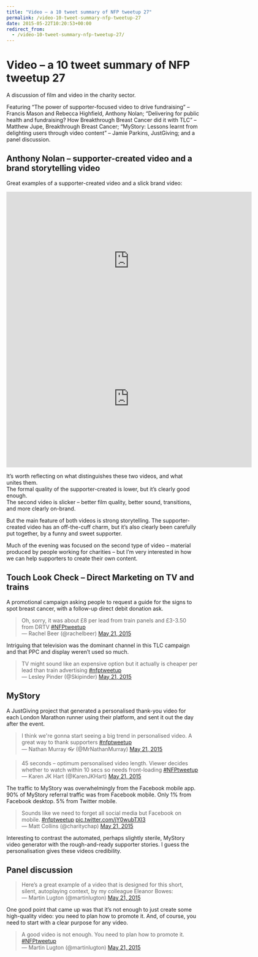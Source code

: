 ```yaml
---
title: "Video – a 10 tweet summary of NFP tweetup 27"
permalink: /video-10-tweet-summary-nfp-tweetup-27
date: 2015-05-22T10:20:53+00:00
redirect_from:
  - /video-10-tweet-summary-nfp-tweetup-27/
---
```


# Video – a 10 tweet summary of NFP tweetup 27

A discussion of film and video in the charity sector.

Featuring “The power of supporter-focused video to drive fundraising” – Francis Mason and Rebecca Highfield, Anthony Nolan; “Delivering for public health and fundraising? How Breakthrough Breast Cancer did it with TLC” – Matthew Jupe, Breakthrough Breast Cancer; “MyStory: Lessons learnt from delighting users through video content” – Jamie Parkins, JustGiving; and a panel discussion.

## Anthony Nolan – supporter-created video and a brand storytelling video

Great examples of a supporter-created video and a slick brand video:

<iframe title="Jessica's Promise Half-Marathon" width="640" height="360" src="https://www.youtube.com/embed/ERALXo9wju8" frameborder="0" allow="accelerometer; autoplay; encrypted-media; gyroscope; picture-in-picture" allowfullscreen></iframe>

<iframe loading="lazy" title="Anthony Nolan: Sean and Johnny's Story" width="640" height="360" src="https://www.youtube.com/embed/ZHGGltpc7vs" frameborder="0" allow="accelerometer; autoplay; encrypted-media; gyroscope; picture-in-picture" allowfullscreen></iframe>

It’s worth reflecting on what distinguishes these two videos, and what unites them.  
The formal quality of the supporter-created is lower, but it’s clearly good enough.  
The second video is slicker – better film quality, better sound, transitions, and more clearly on-brand.

But the main feature of both videos is strong storytelling. The supporter-created video has an off-the-cuff charm, but it’s also clearly been carefully put together, by a funny and sweet supporter.

Much of the evening was focused on the second type of video – material produced by people working for charities – but I’m very interested in how we can help supporters to create their own content.

## Touch Look Check – Direct Marketing on TV and trains

A promotional campaign asking people to request a guide for the signs to spot breast cancer, with a follow-up direct debit donation ask.

> Oh, sorry, it was about £8 per lead from train panels and £3-3.50 from DRTV [#NFPtweetup](https://twitter.com/hashtag/NFPtweetup?src=hash&ref_src=twsrc%5Etfw)  
> — Rachel Beer (@rachelbeer) [May 21, 2015](https://twitter.com/rachelbeer/status/601448374710116355?ref_src=twsrc%5Etfw)

Intriguing that television was the dominant channel in this TLC campaign and that PPC and display weren’t used so much.

> TV might sound like an expensive option but it actually is cheaper per lead than train advertising [#nfptweetup](https://twitter.com/hashtag/nfptweetup?src=hash&ref_src=twsrc%5Etfw)  
> — Lesley Pinder (@Skipinder) [May 21, 2015](https://twitter.com/Skipinder/status/601448522966118400?ref_src=twsrc%5Etfw)

## MyStory

A JustGiving project that generated a personalised thank-you video for each London Marathon runner using their platform, and sent it out the day after the event.

> I think we're gonna start seeing a big trend in personalised video. A great way to thank supporters [#nfptweetup](https://twitter.com/hashtag/nfptweetup?src=hash&ref_src=twsrc%5Etfw)  
> — Nathan Murray 👓 (@MrNathanMurray) [May 21, 2015](https://twitter.com/MrNathanMurray/status/601452529117868032?ref_src=twsrc%5Etfw)

> 45 seconds – optimum personalised video length. Viewer decides whether to watch within 10 secs so needs front-loading [#NFPtweetup](https://twitter.com/hashtag/NFPtweetup?src=hash&ref_src=twsrc%5Etfw)  
> — Karen JK Hart (@KarenJKHart) [May 21, 2015](https://twitter.com/KarenJKHart/status/601453999166881792?ref_src=twsrc%5Etfw)

The traffic to MyStory was overwhelmingly from the Facebook mobile app.  
90% of MyStory referral traffic was from Facebook mobile. Only 1% from Facebook desktop. 5% from Twitter mobile.

> Sounds like we need to forget all social media but Facebook on mobile. [#nfptweetup](https://twitter.com/hashtag/nfptweetup?src=hash&ref_src=twsrc%5Etfw) [pic.twitter.com/jY0wubTXl3](http://t.co/jY0wubTXl3)  
> — Matt Collins (@charitychap) [May 21, 2015](https://twitter.com/charitychap/status/601455456096096256?ref_src=twsrc%5Etfw)

Interesting to contrast the automated, perhaps slightly sterile, MyStory video generator with the rough-and-ready supporter stories. I guess the personalisation gives these videos credibility.

## Panel discussion

> Here’s a great example of a video that is designed for this short, silent, autoplaying context, by my colleague Eleanor Bowes:  
> — Martin Lugton (@martinlugton) [May 21, 2015](https://twitter.com/martinlugton/status/601464552216141824?ref_src=twsrc%5Etfw)

One good point that came up was that it’s not enough to just create some high-quality video: you need to plan how to promote it. And, of course, you need to start with a clear purpose for any video.

> A good video is not enough. You need to plan how to promote it. [#NFPtweetup](https://twitter.com/hashtag/NFPtweetup?src=hash&ref_src=twsrc%5Etfw)  
> — Martin Lugton (@martinlugton) [May 21, 2015](https://twitter.com/martinlugton/status/601471047465082881?ref_src=twsrc%5Etfw)